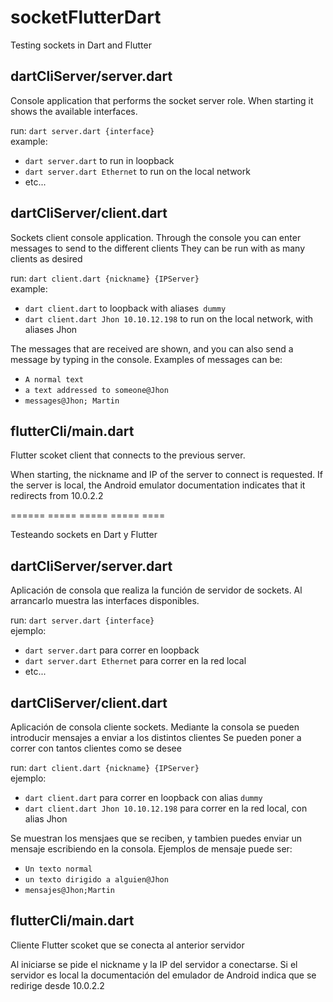 # socketFlutterDart

Testing sockets in Dart and Flutter  

## dartCliServer/server.dart

Console application that performs the socket server role. When starting it shows the available interfaces.  

run: `dart server.dart {interface}`  
example:  
- `dart server.dart` to run in loopback  
- `dart server.dart Ethernet` to run on the local network  
- etc...  

## dartCliServer/client.dart

Sockets client console application.
Through the console you can enter messages to send to the different clients
They can be run with as many clients as desired  

run: `dart client.dart {nickname} {IPServer}`  
example:  
- `dart client.dart` to loopback with aliases` dummy`  
- `dart client.dart Jhon 10.10.12.198` to run on the local network, with aliases Jhon  

The messages that are received are shown, and you can also send a message by typing in the console. Examples of messages can be:  
- `A normal text`  
- `a text addressed to someone@Jhon`  
- `messages@Jhon; Martin`  


## flutterCli/main.dart

Flutter scoket client that connects to the previous server.

When starting, the nickname and IP of the server to connect is requested.
If the server is local, the Android emulator documentation indicates that it redirects from 10.0.2.2

====== ===== ===== ===== ====

Testeando sockets en Dart y Flutter

## dartCliServer/server.dart

Aplicación de consola que realiza la función de servidor de sockets. Al arrancarlo muestra las interfaces disponibles.  

run:  `dart server.dart {interface}`  
ejemplo:
- `dart server.dart` para correr en loopback
- `dart server.dart Ethernet` para correr en la red local
- etc...
      
## dartCliServer/client.dart

Aplicación de consola cliente sockets. 
Mediante la consola se pueden introducir mensajes a enviar a los distintos clientes
Se pueden poner a correr con tantos clientes como se desee  

run:  `dart client.dart {nickname} {IPServer}`  
ejemplo:
- `dart client.dart` para correr en loopback con alias `dummy`
- `dart client.dart Jhon 10.10.12.198` para correr en la red local, con alias Jhon

Se muestran los mensjaes que se reciben, y tambien puedes enviar un mensaje escribiendo en la consola. Ejemplos de mensaje puede ser:  
- `Un texto normal`  
- `un texto dirigido a alguien@Jhon`   
- `mensajes@Jhon;Martin`   

## flutterCli/main.dart

Cliente Flutter scoket que se conecta al anterior servidor

Al iniciarse se pide el nickname y la IP del servidor a conectarse.
Si el servidor es local la documentación del emulador de Android indica que se redirige desde 10.0.2.2
